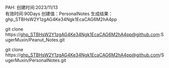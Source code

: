 PAH:  	创建时间:2023/11/13    
	有效时间:90Days
	创建值：PersonalNotes
	生成结果：  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

git clone https://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@github.com:SugerMuxin/Peanut_Notes.git


git clone https://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@github.com/SugerMuxin/PersonalNotes.git